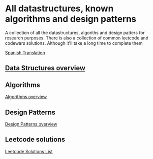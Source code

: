  # All datastructures, known algorithms and design patterns

A collection of all the datastructures, algoriths and design patters for research purposes.
There is also a collection of common leetcode and codewars solutions. Although it'll take a long time to complete them

[Spanish Translation](./README-es.md)


## [Data Structures overview](./structures/README.md)

## Algorithms 

[Algorithms overview](./algorithms/README.md)


## Design Patterns 

[Design Patterns overview](./patterns/README.md)


## Leetcode solutions
[Leetcode Solutions List](./patterns/README.md)

